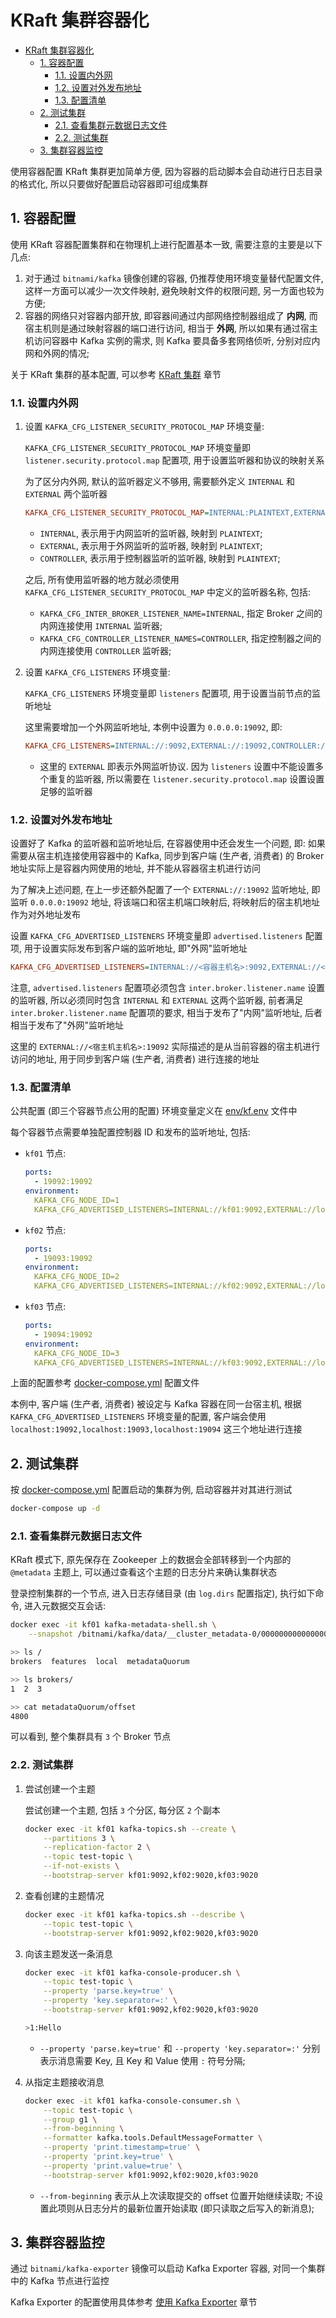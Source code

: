 # KRaft 集群容器化

- [KRaft 集群容器化](#kraft-集群容器化)
  - [1. 容器配置](#1-容器配置)
    - [1.1. 设置内外网](#11-设置内外网)
    - [1.2. 设置对外发布地址](#12-设置对外发布地址)
    - [1.3. 配置清单](#13-配置清单)
  - [2. 测试集群](#2-测试集群)
    - [2.1. 查看集群元数据日志文件](#21-查看集群元数据日志文件)
    - [2.2. 测试集群](#22-测试集群)
  - [3. 集群容器监控](#3-集群容器监控)

使用容器配置 KRaft 集群更加简单方便, 因为容器的启动脚本会自动进行日志目录的格式化, 所以只要做好配置启动容器即可组成集群

## 1. 容器配置

使用 KRaft 容器配置集群和在物理机上进行配置基本一致, 需要注意的主要是以下几点:

1. 对于通过 `bitnami/kafka` 镜像创建的容器, 仍推荐使用环境变量替代配置文件, 这样一方面可以减少一次文件映射, 避免映射文件的权限问题, 另一方面也较为方便;
2. 容器的网络只对容器内部开放, 即容器间通过内部网络控制器组成了 **内网**, 而宿主机则是通过映射容器的端口进行访问, 相当于 **外网**, 所以如果有通过宿主机访问容器中 Kafka 实例的需求, 则 Kafka 要具备多套网络侦听, 分别对应内网和外网的情况;

关于 KRaft 集群的基本配置, 可以参考 [KRaft 集群](../../doc/kraft.md) 章节

### 1.1. 设置内外网

1. 设置 `KAFKA_CFG_LISTENER_SECURITY_PROTOCOL_MAP` 环境变量:

   `KAFKA_CFG_LISTENER_SECURITY_PROTOCOL_MAP` 环境变量即 `listener.security.protocol.map` 配置项, 用于设置监听器和协议的映射关系

   为了区分内外网, 默认的监听器定义不够用, 需要额外定义 `INTERNAL` 和 `EXTERNAL` 两个监听器

   ```ini
   KAFKA_CFG_LISTENER_SECURITY_PROTOCOL_MAP=INTERNAL:PLAINTEXT,EXTERNAL:PLAINTEXT,CONTROLLER:PLAINTEXT
   ```

   - `INTERNAL`, 表示用于内网监听的监听器, 映射到 `PLAINTEXT`;
   - `EXTERNAL`, 表示用于外网监听的监听器, 映射到 `PLAINTEXT`;
   - `CONTROLLER`, 表示用于控制器监听的监听器, 映射到 `PLAINTEXT`;

   之后, 所有使用监听器的地方就必须使用 `KAFKA_CFG_LISTENER_SECURITY_PROTOCOL_MAP` 中定义的监听器名称, 包括:

   - `KAFKA_CFG_INTER_BROKER_LISTENER_NAME=INTERNAL`, 指定 Broker 之间的内网连接使用 `INTERNAL` 监听器;
   - `KAFKA_CFG_CONTROLLER_LISTENER_NAMES=CONTROLLER`, 指定控制器之间的内网连接使用 `CONTROLLER` 监听器;

2. 设置 `KAFKA_CFG_LISTENERS` 环境变量:

   `KAFKA_CFG_LISTENERS` 环境变量即 `listeners` 配置项, 用于设置当前节点的监听地址

   这里需要增加一个外网监听地址, 本例中设置为 `0.0.0.0:19092`, 即:

   ```ini
   KAFKA_CFG_LISTENERS=INTERNAL://:9092,EXTERNAL://:19092,CONTROLLER://:9093
   ```

   - 这里的 `EXTERNAL` 即表示外网监听协议. 因为 `listeners` 设置中不能设置多个重复的监听器, 所以需要在 `listener.security.protocol.map` 设置设置足够的监听器

### 1.2. 设置对外发布地址

设置好了 Kafka 的监听器和监听地址后, 在容器使用中还会发生一个问题, 即: 如果需要从宿主机连接使用容器中的 Kafka, 同步到客户端 (生产者, 消费者) 的 Broker 地址实际上是容器内网使用的地址, 并不能从容器宿主机进行访问

为了解决上述问题, 在上一步还额外配置了一个 `EXTERNAL://:19092` 监听地址, 即监听 `0.0.0.0:19092` 地址, 将该端口和宿主机端口映射后, 将映射后的宿主机地址作为对外地址发布

设置 `KAFKA_CFG_ADVERTISED_LISTENERS` 环境变量即 `advertised.listeners` 配置项, 用于设置实际发布到客户端的监听地址, 即"外网"监听地址

```ini
KAFKA_CFG_ADVERTISED_LISTENERS=INTERNAL://<容器主机名>:9092,EXTERNAL://<宿主机主机名>:19092
```

注意, `advertised.listeners` 配置项必须包含 `inter.broker.listener.name` 设置的监听器, 所以必须同时包含 `INTERNAL` 和 `EXTERNAL` 这两个监听器, 前者满足 `inter.broker.listener.name` 配置项的要求, 相当于发布了"内网"监听地址, 后者相当于发布了"外网"监听地址

这里的 `EXTERNAL://<宿主机主机名>:19092` 实际描述的是从当前容器的宿主机进行访问的地址, 用于同步到客户端 (生产者, 消费者) 进行连接的地址

### 1.3. 配置清单

公共配置 (即三个容器节点公用的配置) 环境变量定义在 [env/kf.env](./env/kf.env) 文件中

每个容器节点需要单独配置控制器 ID 和发布的监听地址, 包括:

- `kf01` 节点:

  ```yml
  ports:
    - 19092:19092
  environment:
    KAFKA_CFG_NODE_ID=1
    KAFKA_CFG_ADVERTISED_LISTENERS=INTERNAL://kf01:9092,EXTERNAL://localhost:19092
  ```

- `kf02` 节点:

  ```yml
  ports:
    - 19093:19092
  environment:
    KAFKA_CFG_NODE_ID=2
    KAFKA_CFG_ADVERTISED_LISTENERS=INTERNAL://kf02:9092,EXTERNAL://localhost:19093
  ```

- `kf03` 节点:

  ```yml
  ports:
    - 19094:19092
  environment:
    KAFKA_CFG_NODE_ID=3
    KAFKA_CFG_ADVERTISED_LISTENERS=INTERNAL://kf03:9092,EXTERNAL://localhost:19094
  ```

上面的配置参考 [docker-compose.yml](./docker-compose.yml) 配置文件

本例中, 客户端 (生产者, 消费者) 被设定与 Kafka 容器在同一台宿主机, 根据 `KAFKA_CFG_ADVERTISED_LISTENERS` 环境变量的配置, 客户端会使用 `localhost:19092,localhost:19093,localhost:19094` 这三个地址进行连接

## 2. 测试集群

按 [docker-compose.yml](./docker-compose.yml) 配置启动的集群为例, 启动容器并对其进行测试

```bash
docker-compose up -d
```

### 2.1. 查看集群元数据日志文件

KRaft 模式下, 原先保存在 Zookeeper 上的数据会全部转移到一个内部的 `@metadata` 主题上, 可以通过查看这个主题的日志分片来确认集群状态

登录控制集群的一个节点, 进入日志存储目录 (由 `log.dirs` 配置指定), 执行如下命令, 进入元数据交互会话:

```bash
docker exec -it kf01 kafka-metadata-shell.sh \
    --snapshot /bitnami/kafka/data/__cluster_metadata-0/00000000000000000000.log

>> ls /
brokers  features  local  metadataQuorum

>> ls brokers/
1  2  3

>> cat metadataQuorum/offset
4800
```

可以看到, 整个集群具有 `3` 个 Broker 节点

### 2.2. 测试集群

1. 尝试创建一个主题

   尝试创建一个主题, 包括 `3` 个分区, 每分区 `2` 个副本

   ```bash
   docker exec -it kf01 kafka-topics.sh --create \
       --partitions 3 \
       --replication-factor 2 \
       --topic test-topic \
       --if-not-exists \
       --bootstrap-server kf01:9092,kf02:9020,kf03:9020
   ```

2. 查看创建的主题情况

   ```bash
   docker exec -it kf01 kafka-topics.sh --describe \
       --topic test-topic \
       --bootstrap-server kf01:9092,kf02:9020,kf03:9020
   ```

3. 向该主题发送一条消息

   ```bash
   docker exec -it kf01 kafka-console-producer.sh \
       --topic test-topic \
       --property 'parse.key=true' \
       --property 'key.separator=:' \
       --bootstrap-server kf01:9092,kf02:9020,kf03:9020

   >1:Hello
   ```

   - `--property 'parse.key=true'` 和 `--property 'key.separator=:'` 分别表示消息需要 Key, 且 Key 和 Value 使用 `:` 符号分隔;

4. 从指定主题接收消息

   ```bash
   docker exec -it kf01 kafka-console-consumer.sh \
       --topic test-topic \
       --group g1 \
       --from-beginning \
       --formatter kafka.tools.DefaultMessageFormatter \
       --property 'print.timestamp=true' \
       --property 'print.key=true' \
       --property 'print.value=true' \
       --bootstrap-server kf01:9092,kf02:9020,kf03:9020
   ```

   - `--from-beginning` 表示从上次读取提交的 offset 位置开始继续读取; 不设置此项则从日志分片的最新位置开始读取 (即只读取之后写入的新消息);

## 3. 集群容器监控

通过 `bitnami/kafka-exporter` 镜像可以启动 Kafka Exporter 容器, 对同一个集群中的 Kafka 节点进行监控

Kafka Exporter 的配置使用具体参考 [使用 Kafka Exporter](../../doc/monitor.md#22-使用-kafka-exporter) 章节
